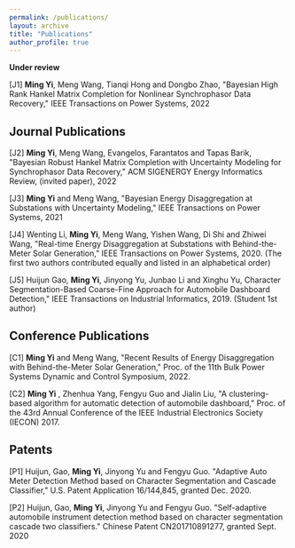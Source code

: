 ```yaml
---
permalink: /publications/
layout: archive
title: "Publications"
author_profile: true
---
```


**Under review**



[J1] **Ming Yi**, Meng Wang, Tianqi Hong and Dongbo Zhao, "Bayesian High Rank Hankel Matrix Completion for
Nonlinear Synchrophasor Data Recovery,"  IEEE Transactions on Power Systems, 2022




**Journal Publications**
------
[J2] **Ming Yi**, Meng Wang, Evangelos, Farantatos and Tapas Barik, "Bayesian Robust Hankel Matrix Completion with
Uncertainty Modeling for Synchrophasor Data Recovery," ACM SIGENERGY Energy Informatics Review, (invited paper), 2022

[J3] **Ming Yi** and Meng Wang,  "Bayesian Energy Disaggregation at Substations with Uncertainty Modeling,"  IEEE Transactions on Power Systems, 2021

[J4] Wenting Li, **Ming Yi**, Meng Wang, Yishen Wang, Di Shi and Zhiwei Wang, "Real-time Energy Disaggregation
at Substations with Behind-the-Meter Solar Generation," IEEE Transactions on Power Systems, 2020. (The first two authors contributed equally and listed in an alphabetical order)

[J5] Huijun Gao, **Ming Yi**, Jinyong Yu, Junbao Li and Xinghu Yu, Character Segmentation-Based Coarse-Fine Approach for Automobile Dashboard Detection," IEEE Transactions on Industrial Informatics, 2019. (Student 1st author)


**Conference Publications**
------
[C1] **Ming Yi** and Meng Wang, "Recent Results of Energy Disaggregation with Behind-the-Meter Solar Generation,"
Proc. of the 11th Bulk Power Systems Dynamic and Control Symposium, 2022.

[C2] **Ming Yi** , Zhenhua Yang, Fengyu Guo and Jialin Liu, "A clustering-based algorithm for automatic detection
of automobile dashboard," Proc. of the 43rd Annual Conference of the IEEE Industrial Electronics Society
(IECON) 2017.




**Patents**
------

[P1] Huijun, Gao, **Ming Yi**, Jinyong Yu and Fengyu Guo. "Adaptive Auto Meter Detection Method based on
Character Segmentation and Cascade Classifier," U.S. Patent Application 16/144,845, granted Dec. 2020.

[P2] Huijun, Gao, **Ming Yi**, Jinyong Yu and Fengyu Guo. "Self-adaptive automobile instrument detection method
based on character segmentation cascade two classifiers." Chinese Patent CN201710891277, granted Sept. 2020


